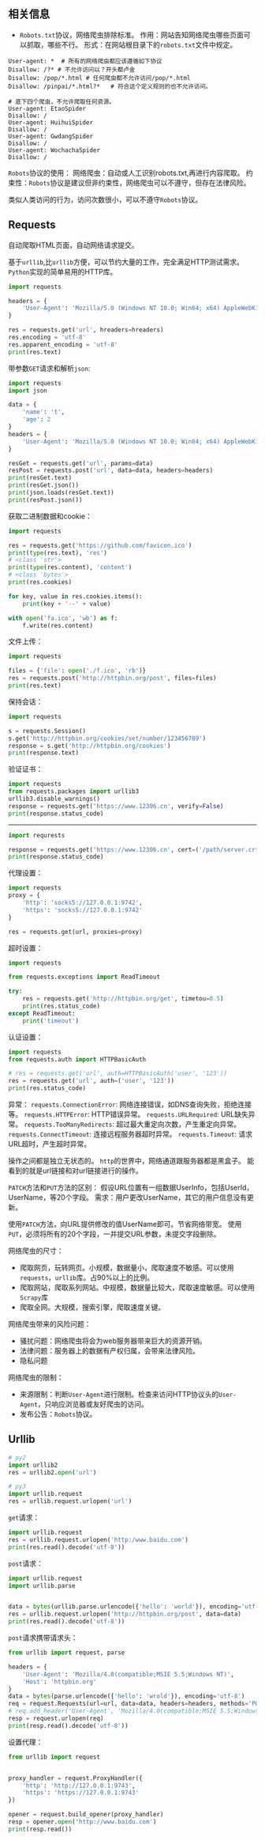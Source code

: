 
## 相关信息

- `Robots.txt`协议，网络爬虫排除标准。
    作用：网站告知网络爬虫哪些页面可以抓取，哪些不行。
    形式：在网站根目录下的`robots.txt`文件中规定。

```
User-agent: *  # 所有的网络爬虫都应该遵循如下协议
Disallow: /?* # 不允许访问以？开头都卢金
Disallow: /pop/*.html # 任何爬虫都不允许访问/pop/*.html
Disallow: /pinpai/*.html?*   # 符合这个定义规则的也不允许访问。

# 底下四个爬虫，不允许爬取任何资源。
User-agent: EtaoSpider 
Disallow: / 
User-agent: HuihuiSpider 
Disallow: / 
User-agent: GwdangSpider 
Disallow: / 
User-agent: WochachaSpider 
Disallow: /
```

`Robots`协议的使用：
网络爬虫：自动或人工识别robots.txt,再进行内容爬取。
约束性：`Robots`协议是建议但非约束性，网络爬虫可以不遵守，但存在法律风险。

类似人类访问的行为，访问次数很小，可以不遵守`Robots`协议。

## Requests

自动爬取HTML页面，自动网络请求提交。

基于`urllib`,比`urllib`方便，可以节约大量的工作，完全满足HTTP测试需求。
`Python`实现的简单易用的HTTP库。

```python
import requests

headers = {
    'User-Agent': 'Mozilla/5.0 (Windows NT 10.0; Win64; x64) AppleWebKit/537.36 (KHTML, like Gecko) Chrome/72.0.3626.121 Safari/537.36'
}

res = requests.get('url', hreaders=hreaders)
res.encoding = 'utf-8'
res.apparent_encoding = 'utf-8'
print(res.text)
```

带参数`GET`请求和解析`json`:
```python
import requests
import json

data = {
    'name': 't',
    'age': 2
}
headers = {
    'User-Agent': 'Mozilla/5.0 (Windows NT 10.0; Win64; x64) AppleWebKit/537.36 (KHTML, like Gecko) Chrome/72.0.3626.121 Safari/537.36'
}

resGet = requests.get('url', params=data)
resPost = requests.post('url', data=data, headers=headers)
print(resGet.text)
print(resGet.json())
print(json.loads(resGet.text))
print(resPost.json())
```

获取二进制数据和cookie：
```python
import requests

res = requests.get('https://github.com/favicon.ico')
print(type(res.text), 'res')
# <class 'str'>
print(type(res.content), 'content')
# <class 'bytes'>
print(res.cookies)

for key, value in res.cookies.items():
    print(key + '--' + value)

with open('fa.ico', 'wb') as f:
    f.write(res.content)
```

文件上传：
```python
import requests

files = {'file': open('./f.ico', 'rb')}
res = requests.post('http://httpbin.org/post', files=files)
print(res.text)
```
保持会话：
```python
import requests

s = requests.Session()
s.get('http://httpbin.org/cookies/set/number/123456789')
response = s.get('http://httpbin.org/cookies')
print(response.text)
```
验证证书：
```python
import requests
from requests.packages import urllib3
urllib3.disable_warnings()
response = requests.get('https://www.12306.cn', verify=False)
print(response.status_code)
```
-----
```python
import requrests

response = requests.get('https://www.12306.cn', cert=('/path/server.crt', '/path/key'))
print(response.status_code)
```
代理设置：
```python
import requests
proxy = {
    'http': 'socks5://127.0.0.1:9742',
    'https': 'socks5://127.0.0.1:9742'
}

res = requests.get(url, proxies=proxy)
```
超时设置：
```python
import requests

from requests.exceptions import ReadTimeout

try:
    res = requests.get('http://httpbin.org/get', timetou=0.5)
    print(res.status_code)
except ReadTimeout:
    print('timeout')
```
认证设置：
```python
import requests
from requests.auth import HTTPBasicAuth

# res = requests.get('url', auth=HTTPBasicAuth('user', '123'))
res = requests.get('url', auth=('user', '123'))
print(res.status_code)
```
异常：
`requests.ConnectionError`: 网络连接错误，如DNS查询失败，拒绝连接等。
`requests.HTTPError`: HTTP错误异常。
`requests.URLRequired`: URL缺失异常。
`requests.TooManyRedirects`: 超过最大重定向次数，产生重定向异常。
`requests.ConnectTimeout`: 连接远程服务器超时异常。
`requests.Timeout`: 请求URL超时，产生超时异常。

操作之间都是独立无状态的。
`http`的世界中，网络通道跟服务器都是黑盒子。
能看到的就是url链接和对url链接进行的操作。

`PATCH`方法和`PUT`方法的区别：
假设URL位置有一组数据UserInfo，包括UserId，UserName，等20个字段。
需求：用户更改UserName，其它的用户信息没有更新。

使用`PATCH`方法，向URL提供修改的值UserName即可。节省网络带宽。
使用`PUT`，必须将所有的20个字段，一并提交URL参数，未提交字段删除。

网络爬虫的尺寸：
- 爬取网页，玩转网页。小规模，数据量小，爬取速度不敏感。可以使用`requests`，`urllib`库。占90%以上的比例。
- 爬取网站，爬取系列网站。中规模，数据量比较大，爬取速度敏感。可以使用`Scrapy`库
- 爬取全网。大规模，搜索引擎，爬取速度关键。

网络爬虫带来的风险问题：
- 骚扰问题：网络爬虫将会为web服务器带来巨大的资源开销。
- 法律问题：服务器上的数据有产权归属，会带来法律风险。
- 隐私问题

网络爬虫的限制：
- 来源限制：判断`User-Agent`进行限制。检查来访问HTTP协议头的`User-Agent`，只响应浏览器或友好爬虫的访问。
- 发布公告：`Robots`协议。


## Urllib

```python
# py2
import urllib2
res = urllib2.open('url')

# py3
import urllib.request
res = urllib.request.urlopen('url')
```

`get`请求：
```python
import urllib.request
res = urllib.request.urlopen('http:/www.baidu.com')
print(res.read().decode('utf-8'))
```
`post`请求：
```python
import urllib.request
import urllib.parse


data = bytes(urllib.parse.urlencode({'hello': 'world'}), encoding='utf-8')
res = urllib.request.urlopen('http://httpbin.org/post', data=data)
print(res.read().decode('utf-8'))
```
`post`请求携带请求头：
```python
from urllib import request, parse

headers = {
    'User-Agent': 'Mozilla/4.0(compatible;MSIE 5.5;Windows NT)',
    'Host': 'httpbin.org'
}
data = bytes(parse.urlencode({'hello': 'wrold'}), encoding='utf-8')
req = request.Requests(url=url, data=data, headers=headers, methods='POST')
# req.add_header('User-Agent', 'Mozilla/4.0(compatible;MSIE 5.5;Windows NT)')
resp = request.urlopen(req)
print(resp.read().decode('utf-8'))
```
设置代理：
```python
from urllib import request


proxy_handler = request.ProxyHandler({
    'http': 'http://127.0.0.1:9743',
    'https': 'https://127.0.0.1:9743'
})

opener = request.build_opener(proxy_handler)
resp = opener.open('http://www.baidu.com')
print(resp.read())
```
